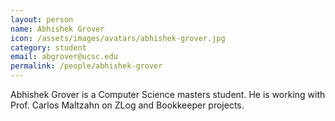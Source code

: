 ```yaml
---
layout: person
name: Abhishek Grover
icon: /assets/images/avatars/abhishek-grover.jpg
category: student
email: abgrover@ucsc.edu
permalink: /people/abhishek-grover
---
```


Abhishek Grover is a Computer Science masters student. He is working with Prof. Carlos Maltzahn on ZLog and Bookkeeper projects.
